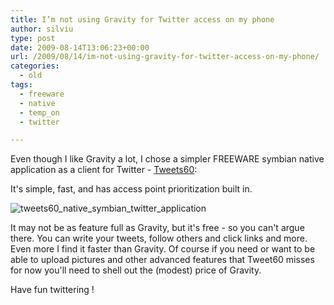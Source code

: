 ```yaml
---
title: I’m not using Gravity for Twitter access on my phone
author: silviu
type: post
date: 2009-08-14T13:06:23+00:00
url: /2009/08/14/im-not-using-gravity-for-twitter-access-on-my-phone/
categories:
  - old
tags:
  - freeware
  - native
  - temp_on
  - twitter

---
```

Even though I like Gravity a lot, I chose a simpler FREEWARE symbian native application as a client for Twitter - [Tweets60](http://www.tweets60.com/):

It's simple, fast, and has access point prioritization built in.

![tweets60_native_symbian_twitter_application](/blog/images/2009/tweets60_native_symbian_twitter_application.jpg)


It may not be as feature full as Gravity, but it's free - so you can't argue there. You can write your tweets, follow others and click links and more. Even more I find it faster than Gravity. Of course if you need or want to be able to upload pictures and other advanced features that Tweet60 misses for now you'll need to shell out the (modest) price of Gravity.

Have fun twittering !